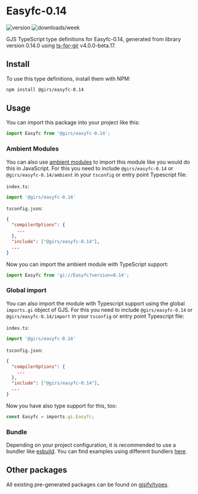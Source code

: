 
# Easyfc-0.14

![version](https://img.shields.io/npm/v/@girs/easyfc-0.14)
![downloads/week](https://img.shields.io/npm/dw/@girs/easyfc-0.14)


GJS TypeScript type definitions for Easyfc-0.14, generated from library version 0.14.0 using [ts-for-gir](https://github.com/gjsify/ts-for-gir) v4.0.0-beta.17.


## Install

To use this type definitions, install them with NPM:
```bash
npm install @girs/easyfc-0.14
```

## Usage

You can import this package into your project like this:
```ts
import Easyfc from '@girs/easyfc-0.14';
```

### Ambient Modules

You can also use [ambient modules](https://github.com/gjsify/ts-for-gir/tree/main/packages/cli#ambient-modules) to import this module like you would do this in JavaScript.
For this you need to include `@girs/easyfc-0.14` or `@girs/easyfc-0.14/ambient` in your `tsconfig` or entry point Typescript file:

`index.ts`:
```ts
import '@girs/easyfc-0.14'
```

`tsconfig.json`:
```json
{
  "compilerOptions": {
    ...
  },
  "include": ["@girs/easyfc-0.14"],
  ...
}
```

Now you can import the ambient module with TypeScript support: 

```ts
import Easyfc from 'gi://Easyfc?version=0.14';
```

### Global import

You can also import the module with Typescript support using the global `imports.gi` object of GJS.
For this you need to include `@girs/easyfc-0.14` or `@girs/easyfc-0.14/import` in your `tsconfig` or entry point Typescript file:

`index.ts`:
```ts
import '@girs/easyfc-0.14'
```

`tsconfig.json`:
```json
{
  "compilerOptions": {
    ...
  },
  "include": ["@girs/easyfc-0.14"],
  ...
}
```

Now you have also type support for this, too:

```ts
const Easyfc = imports.gi.Easyfc;
```

### Bundle

Depending on your project configuration, it is recommended to use a bundler like [esbuild](https://esbuild.github.io/). You can find examples using different bundlers [here](https://github.com/gjsify/ts-for-gir/tree/main/examples).

## Other packages

All existing pre-generated packages can be found on [gjsify/types](https://github.com/gjsify/types).

